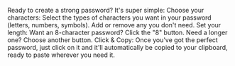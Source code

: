 Ready to create a strong password? It's super simple:
Choose your characters: Select the types of characters you want in your password (letters, numbers, symbols). Add or remove any you don't need.
Set your length: Want an 8-character password? Click the "8" button. Need a longer one? Choose another button.
Click & Copy: Once you've got the perfect password, just click on it and it'll automatically be copied to your clipboard, ready to paste wherever you need it.
